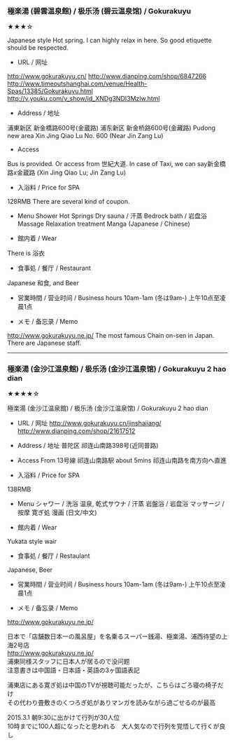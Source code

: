 ### 極楽湯 (碧雲温泉館) / 极乐汤 (碧云温泉馆) / Gokurakuyu

★★★☆

Japanese style Hot spring. I can highly relax in here.
So good etiquette should be respected.

- URL / 网址

http://www.gokurakuyu.cn/
http://www.dianping.com/shop/6847266
http://www.timeoutshanghai.com/venue/Health-Spas/13385/Gokurakuyu.html
http://v.youku.com/v_show/id_XNDg3NDI3MzIw.html

- Address / 地址

浦東新区 新金橋路600号(金蔵路)
浦东新区 新金桥路600号(金藏路)
Pudong new area Xin Jing Qiao Lu No. 600 (Near Jin Zang Lu)


- Access

Bus is provided.
Or access from 世紀大道.
In case of Taxi, we can say新金橋路x金蔵路 (Xin Jing Qiao Lu; Jin Zang Lu)


- 入浴料 / Price for SPA

128RMB
There are several kind of coupon.


- Menu
Shower
Hot Springs
Dry sauna / 汗蒸
Bedrock bath / 岩盘浴
Massage
Relaxation treatment
Manga (Japanese / Chinese)


- 館内着 / Wear

There is 浴衣

- 食事処 / 餐厅 / Restaurant

Japanese 和食, and Beer


- 営業時間 / 营业时间 / Business hours
10am-1am (冬は9am-)
上午10点至凌晨1点


- メモ / 备忘录 / Memo

http://www.gokurakuyu.ne.jp/
The most famous Chain on-sen in Japan.
There are Japanese staff.

---

### 極楽湯 (金沙江温泉館) / 极乐汤 (金沙江温泉馆) / Gokurakuyu 2 hao dian

★★★★☆

極楽湯 (金沙江温泉館) / 极乐汤 (金沙江温泉馆) / Gokurakuyu 2 hao dian

- URL / 网址
http://www.gokurakuyu.cn/jinshajiang/
http://www.dianping.com/shop/21617512

- Address / 地址
普陀区 祁连山南路398号(近同普路)

- Access
From 13号線 祁连山南路駅 about 5mins 祁连山南路を南方向へ直進

- 入浴料 / Price for SPA

138RMB


- Menu
シャワー / 洗浴
温泉, 
乾式サウナ / 汗蒸
岩盤浴 / 岩盘浴
マッサージ / 按摩
寛ぎ処
漫画 (日文/中文)



- 館内着 / Wear

Yukata style wair

- 食事処 / 餐厅 / Restaulant

Japanese, Beer

- 営業時間 / 营业时间 / Business hours
10am-1am (冬は9am-)
上午10点至凌晨1点

- メモ / 备忘录 / Memo

http://www.gokurakuyu.ne.jp/

日本で「店舗数日本一の風呂屋」を名乗るスーパー銭湯、極楽湯、浦西待望の上海2号店<br>
http://www.gokurakuyu.ne.jp/<br>
浦東同様スタッフに日本人が居るので没问题<br>
注意書きは中国語・日本語・英語の3ヶ国語表記

浦東店にある寛ぎ処は中国のTVが視聴可能だったが、こちらはごろ寝の椅子だけ<br>
その代わり畳敷きのくつろぎ処がありマンガを読みながら過ごせるのが最高

2015.3.1 朝9:30に出かけて行列が30人位<br>
10時までに100人超になったと思われる　大人気なので行列を覚悟して行くが良し


